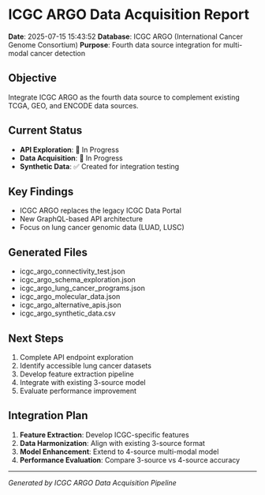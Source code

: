 
# ICGC ARGO Data Acquisition Report

**Date**: 2025-07-15 15:43:52
**Database**: ICGC ARGO (International Cancer Genome Consortium)
**Purpose**: Fourth data source integration for multi-modal cancer detection

## Objective
Integrate ICGC ARGO as the fourth data source to complement existing TCGA, GEO, and ENCODE data sources.

## Current Status
- **API Exploration**: 🔄 In Progress
- **Data Acquisition**: 🔄 In Progress
- **Synthetic Data**: ✅ Created for integration testing

## Key Findings
- ICGC ARGO replaces the legacy ICGC Data Portal
- New GraphQL-based API architecture
- Focus on lung cancer genomic data (LUAD, LUSC)

## Generated Files
- icgc_argo_connectivity_test.json
- icgc_argo_schema_exploration.json
- icgc_argo_lung_cancer_programs.json
- icgc_argo_molecular_data.json
- icgc_argo_alternative_apis.json
- icgc_argo_synthetic_data.csv

## Next Steps
1. Complete API endpoint exploration
1. Identify accessible lung cancer datasets
1. Develop feature extraction pipeline
1. Integrate with existing 3-source model
1. Evaluate performance improvement

## Integration Plan
1. **Feature Extraction**: Develop ICGC-specific features
2. **Data Harmonization**: Align with existing 3-source format
3. **Model Enhancement**: Extend to 4-source multi-modal model
4. **Performance Evaluation**: Compare 3-source vs 4-source accuracy

---
*Generated by ICGC ARGO Data Acquisition Pipeline*
        